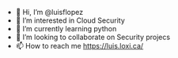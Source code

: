 - 👋 Hi, I’m @luisflopez
- 👀 I’m interested in Cloud Security
- 🌱 I’m currently learning python
- 💞️ I’m looking to collaborate on Security projecs
- 📫 How to reach me https://luis.loxi.ca/

<!---
luisflopez/luisflopez is a ✨ special ✨ repository because its `README.md` (this file) appears on your GitHub profile.
You can click the Preview link to take a look at your changes.
--->
